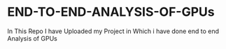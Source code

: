# END-TO-END-ANALYSIS-OF-GPUs
In This Repo I have Uploaded my Project in Which i have done end to end Analysis of GPUs
